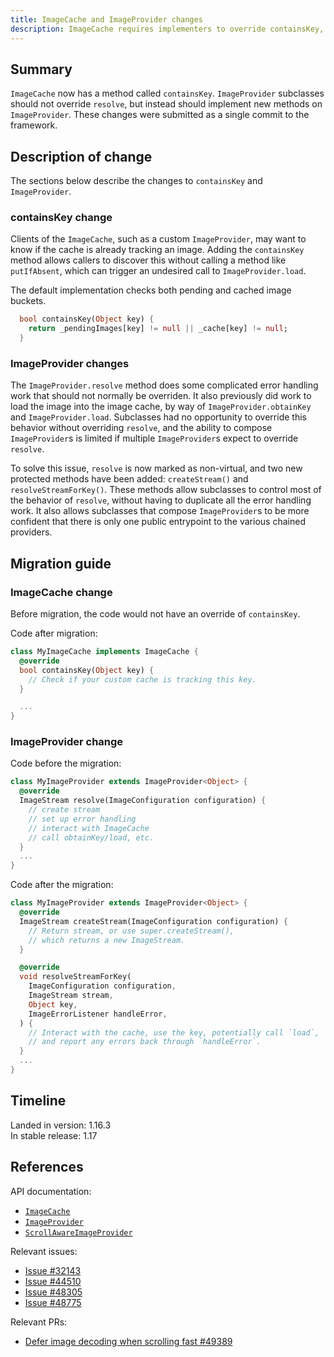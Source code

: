 ```yaml
---
title: ImageCache and ImageProvider changes
description: ImageCache requires implementers to override containsKey, and ImageProvider has marked resolve as @nonVirtual.
---
```


## Summary

`ImageCache` now has a method called `containsKey`.
`ImageProvider` subclasses should not override `resolve`,
but instead should implement new methods on `ImageProvider`.
These changes were submitted as a single commit to the framework.

## Description of change

The sections below describe the changes to `containsKey`
and `ImageProvider`.

### containsKey change

Clients of the `ImageCache`, such as a custom `ImageProvider`,
may want to know if the cache is already tracking an image.
Adding the `containsKey` method allows callers to discover
this without calling a method like `putIfAbsent`,
which can trigger an undesired call to `ImageProvider.load`.

The default implementation checks both pending and cached
image buckets.

<!-- skip -->
```dart
  bool containsKey(Object key) {
    return _pendingImages[key] != null || _cache[key] != null;
  }
```

### ImageProvider changes

The `ImageProvider.resolve` method does some complicated
error handling work that should not normally be overriden.
It also previously did work to load the image into the
image cache, by way of `ImageProvider.obtainKey` and
`ImageProvider.load`. Subclasses had no opportunity to
override this behavior without overriding `resolve`,
and the ability to compose `ImageProvider`s is limited
if multiple `ImageProvider`s expect to override `resolve`.

To solve this issue, `resolve` is now marked as non-virtual,
and two new protected methods have been added: `createStream()`
and `resolveStreamForKey()`.
These methods allow subclasses to control most of the behavior
of `resolve`, without having to duplicate all the error handling work.
It also allows subclasses that compose `ImageProvider`s
to be more confident that there is only one public entrypoint
to the various chained providers.

## Migration guide

### ImageCache change

Before migration, the code would not have an override of `containsKey`.

Code after migration:

<!-- skip -->
```dart
class MyImageCache implements ImageCache {
  @override
  bool containsKey(Object key) {
    // Check if your custom cache is tracking this key.
  }

  ...
}
```

### ImageProvider change

Code before the migration:

<!-- skip -->
```dart
class MyImageProvider extends ImageProvider<Object> {
  @override
  ImageStream resolve(ImageConfiguration configuration) {
    // create stream
    // set up error handling
    // interact with ImageCache
    // call obtainKey/load, etc.
  }
  ...
}
```

Code after the migration:

<!-- skip -->
```dart
class MyImageProvider extends ImageProvider<Object> {
  @override
  ImageStream createStream(ImageConfiguration configuration) {
    // Return stream, or use super.createStream(),
    // which returns a new ImageStream.
  }

  @override
  void resolveStreamForKey(
    ImageConfiguration configuration,
    ImageStream stream,
    Object key,
    ImageErrorListener handleError,
  ) {
    // Interact with the cache, use the key, potentially call `load`,
    // and report any errors back through `handleError`.
  }
  ...
}

```

## Timeline

Landed in version: 1.16.3<br>
In stable release: 1.17

## References

API documentation:

* [`ImageCache`][]
* [`ImageProvider`][]
* [`ScrollAwareImageProvider`][]

Relevant issues:

* [Issue #32143][]
* [Issue #44510][]
* [Issue #48305][]
* [Issue #48775][]

Relevant PRs:

* [Defer image decoding when scrolling fast #49389][]

[Stopped increasing the cache size to accomodate large images]: {{site.github}}/flutter/flutter/pull/47387
[`ImageCache`]: {{site.api}}/flutter/painting/ImageCache-class.html
[`ImageProvider`]: {{site.api}}/flutter/painting/ImageProvider-class.html
[`ScrollAwareImageProvider`]: {{site.api}}/flutter/widgets/ScrollAwareImageProvider-class.html
[Issue #32143]: {{site.github}}/flutter/flutter/issues/32143
[Issue #44510]: {{site.github}}/flutter/flutter/issues/44510
[Issue #48305]: {{site.github}}/flutter/flutter/issues/48305
[Issue #48775]: {{site.github}}/flutter/flutter/issues/48775
[Defer image decoding when scrolling fast #49389]: {{site.github}}/flutter/flutter/pull/49389
